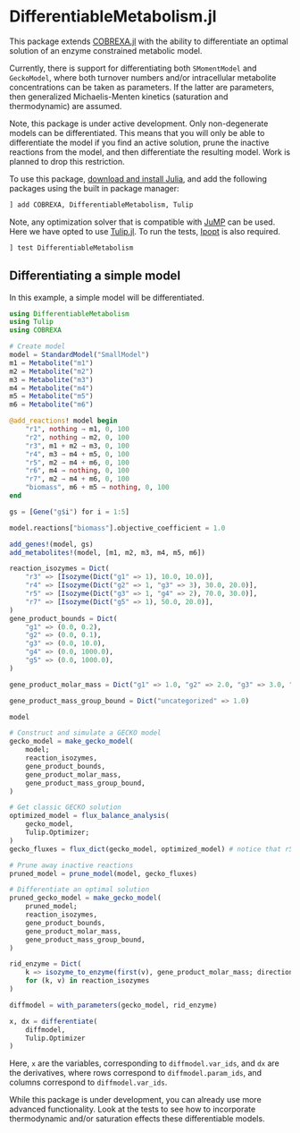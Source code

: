 # DifferentiableMetabolism.jl
This package extends [COBREXA.jl](https://github.com/LCSB-BioCore/COBREXA.jl)
with the ability to differentiate an optimal solution of an enzyme constrained
metabolic model. 

Currently, there is support for differentiating both `SMomentModel` and
`GeckoModel`, where both turnover numbers and/or intracellular metabolite
concentrations can be taken as parameters. If the latter are parameters, then
generalized Michaelis-Menten kinetics (saturation and thermodynamic) are
assumed. 

Note, this package is under active development. Only non-degenerate models can
be differentiated. This means that you will only be able to differentiate the
model if you find an active solution, prune the inactive reactions from the
model, and then differentiate the resulting model. Work is planned to drop this
restriction.

To use this package, [download and install Julia](https://julialang.org/downloads/), and add 
the following packages using the built in package manager:
```julia
] add COBREXA, DifferentiableMetabolism, Tulip
```
Note, any optimization solver that is compatible with [JuMP](https://jump.dev/)
can be used. Here we have opted to use
[Tulip.jl](https://github.com/ds4dm/Tulip.jl). To run the tests,
[Ipopt](https://github.com/jump-dev/Ipopt.jl) is also required.
```julia
] test DifferentiableMetabolism
```
## Differentiating a simple model
In this example, a simple model will be differentiated.

```julia
using DifferentiableMetabolism
using Tulip
using COBREXA

# Create model
model = StandardModel("SmallModel")
m1 = Metabolite("m1")
m2 = Metabolite("m2")
m3 = Metabolite("m3")
m4 = Metabolite("m4")
m5 = Metabolite("m5")
m6 = Metabolite("m6")

@add_reactions! model begin
    "r1", nothing → m1, 0, 100
    "r2", nothing → m2, 0, 100
    "r3", m1 + m2 → m3, 0, 100
    "r4", m3 → m4 + m5, 0, 100
    "r5", m2 → m4 + m6, 0, 100
    "r6", m4 → nothing, 0, 100
    "r7", m2 → m4 + m6, 0, 100
    "biomass", m6 + m5 → nothing, 0, 100
end

gs = [Gene("g$i") for i = 1:5]

model.reactions["biomass"].objective_coefficient = 1.0

add_genes!(model, gs)
add_metabolites!(model, [m1, m2, m3, m4, m5, m6])

reaction_isozymes = Dict(
    "r3" => [Isozyme(Dict("g1" => 1), 10.0, 10.0)],
    "r4" => [Isozyme(Dict("g2" => 1, "g3" => 3), 30.0, 20.0)],
    "r5" => [Isozyme(Dict("g3" => 1, "g4" => 2), 70.0, 30.0)],
    "r7" => [Isozyme(Dict("g5" => 1), 50.0, 20.0)],
)
gene_product_bounds = Dict(
    "g1" => (0.0, 0.2),
    "g2" => (0.0, 0.1),
    "g3" => (0.0, 10.0),
    "g4" => (0.0, 1000.0),
    "g5" => (0.0, 1000.0),
)

gene_product_molar_mass = Dict("g1" => 1.0, "g2" => 2.0, "g3" => 3.0, "g4" => 4.0, "g5" => 5.0)

gene_product_mass_group_bound = Dict("uncategorized" => 1.0)

model

# Construct and simulate a GECKO model
gecko_model = make_gecko_model(
    model;
    reaction_isozymes,
    gene_product_bounds,
    gene_product_molar_mass,
    gene_product_mass_group_bound,
)

# Get classic GECKO solution
optimized_model = flux_balance_analysis(
    gecko_model,
    Tulip.Optimizer;
)
gecko_fluxes = flux_dict(gecko_model, optimized_model) # notice that r5 is inactive!

# Prune away inactive reactions
pruned_model = prune_model(model, gecko_fluxes)

# Differentiate an optimal solution
pruned_gecko_model = make_gecko_model(
    pruned_model;
    reaction_isozymes,
    gene_product_bounds,
    gene_product_molar_mass,
    gene_product_mass_group_bound,
)

rid_enzyme = Dict(
    k => isozyme_to_enzyme(first(v), gene_product_molar_mass; direction = :forward)
    for (k, v) in reaction_isozymes
)

diffmodel = with_parameters(gecko_model, rid_enzyme)

x, dx = differentiate(
    diffmodel,
    Tulip.Optimizer
)
```
Here, `x` are the variables, corresponding to `diffmodel.var_ids`, and `dx` are
the derivatives, where rows correspond to `diffmodel.param_ids`, and columns
correspond to `diffmodel.var_ids`.

While this package is under development, you can already use more advanced
functionality. Look at the tests to see how to incorporate thermodynamic and/or 
saturation effects these differentiable models.